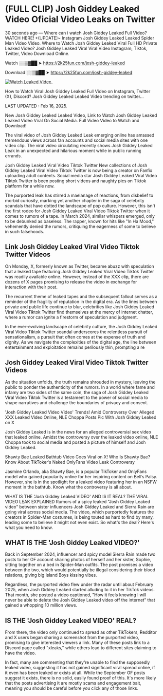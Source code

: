 # (FULL CLIP) Josh Giddey Leaked Video Oficial Video Leaks on Twitter

30 seconds ago — Where can i watch Josh Giddey Leaked Full Video? WATCH HERE! +(UPDATE)~ Instagram Josh Giddey Leaked Leaked Spider Man Video Video. Where to Watch Josh Giddey Leaked Viral Full HD Private Leaked Video? Josh Giddey Leaked Viral Viral Video Instagram, Tiktok, Twitter, Video Download Online.

Watch ░░▒▓██ ➤ https://2k25fun.com/josh-giddey-leaked

Download ░░▒▓██ ➤ https://2k25fun.com/josh-giddey-leaked

[![Watch Leaked Video.](https://miro.medium.com/v2/resize:fit:828/format:webp/1*cilzJN44JGOrTw9NJCrNHA.gif "Watch Leaked Video")](https://2k25fun.com/josh-giddey-leaked)

How to Watch Viral Josh Giddey Leaked Full Video on Instagram, Twitter (X), Discord? Josh Giddey Leaked Leaked Video trending on twitter...

LAST UPDATED : Feb 16, 2025.

New Josh Giddey Leaked Leaked Video, Link to Watch Josh Giddey Leaked Leaked Video Viral On Social Media. Full Video Video to Watch and Download!

The viral video of Josh Giddey Leaked Leak emerging online has amassed tremendous views across fan accounts and social media sites with one video clip. The viral video circulating recently shows Josh Giddey Leaked Leak in an unexpected and hilarious moment while in public running errands.

Josh Giddey Leaked Viral Video Tiktok Twitter New collections of Josh Giddey Leaked Viral Video Tiktok Twitter is now being a creator on Fanfix uploading adult contents. Social media star Josh Giddey Leaked Viral Video Tiktok Twitter is been posting short videos and naughty pics on Tiktok platform for a while now.

The purported leak has stirred a maelanage of reactions, from disbelief to morbid curiosity, marking yet another chapter in the saga of celebrity scandals that have dotted the landscape of pop culture. However, this isn't the first rodeo for Josh Giddey Leaked Viral Video Tiktok Twitter when it comes to rumors of a tape. In March 2024, similar whispers emerged, only to be debunked as baseless. The rapper, known for hits like "In Ha Mood," vehemently denied the rumors, critiquing the eagerness of some to believe in such falsehoods.

## Link Josh Giddey Leaked Viral Video Tiktok Twitter Videos

On Monday, X, formerly known as Twitter, became abuzz with speculation that a leaked tape featuring Josh Giddey Leaked Viral Video Tiktok Twitter was readily available online. However, instead of the XXX clip, there are dozens of X pages promising to release the video in exchange for interaction with their post.

The recurrent theme of leaked tapes and the subsequent fallout serves as a reminder of the fragility of reputation in the digital era. As the lines between private and public life continue to blur, celebrities like Josh Giddey Leaked Viral Video Tiktok Twitter find themselves at the mercy of internet chatter, where a rumor can ignite a firestorm of speculation and judgment.

In the ever-evolving landscape of celebrity culture, the Josh Giddey Leaked Viral Video Tiktok Twitter scandal underscores the relentless pursuit of sensationalism, a pursuit that often comes at the expense of truth and dignity. As we navigate the complexities of the digital age, the line between entertainment and exploitation remains perilously thin, prompting a re

##  Josh Giddey Leaked Viral Video Tiktok Twitter Videos

As the situation unfolds, the truth remains shrouded in mystery, leaving the public to ponder the authenticity of the rumors. In a world where fame and infamy are two sides of the same coin, the saga of Josh Giddey Leaked Viral Video Tiktok Twitter is a testament to the power of social media to shape narratives and challenge the boundaries of privacy and consent.

'Josh Giddey Leaked Video Video' Trends! Amid Controversy Over Alleged XXX Leaked Video Online, NLE Choppa Posts Pic With Josh Giddey Leaked on X

Josh Giddey Leaked is in the news for an alleged controversial sex video that leaked online. Amidst the controversy over the leaked video online, NLE Choppa took to social media and posted a picture of himself and Josh Giddey Leaked.

Shawty Bae Leaked Bathtub Video Goes Viral on X! Who Is Shawty Bae? Know About TikToker’s Naked OnlyFans Video Leak Controversy

Jasmine Orlando, aka Shawty Bae, is a popular TikToker and OnlyFans model who gained popularity online for her inspiring content on Bell’s Palsy. However, she is in the spotlight for a leaked video featuring her in an NSFW moment in the bathtub. Know what the controversy is all about.

WHAT IS THE 'Josh Giddey Leaked VIDEO' AND IS IT REAL? THE VIRAL VIDEO LEAK EXPLAINED Rumors of a spicy leaked "Josh Giddey Leaked video" between sister influencers Josh Giddey Leaked and Sierra Rain are going viral across social media. The video, which purportedly features the creators in Spider-Man costumes, is being touted as hard to find by many, leading some to believe it might not even exist. So what's the deal? Here's what you need to know.

## WHAT IS THE 'Josh Giddey Leaked VIDEO?'

Back in September 2024, influencer and spicy model Sierra Rain made two posts to her OF account sharing photos of herself and her sister, Sophie, sitting together on a bed in Spider-Man outfits. The post promises a video between the two, which would potentially be illegal considering their blood relations, giving big Island Boys kissing vibes.

Regardless, the purported video flew under the radar until about February 2025, when Josh Giddey Leaked started alluding to it in her TikTok videos. That month, she posted a video captioned, "How it feels knowing I will never be able to delete the Josh Giddey Leaked video off the internet" that gained a whopping 10 million views.

## IS THE 'Josh Giddey Leaked VIDEO' REAL?

From there, the video only continued to spread as other TikTokers, Redditor and X users began sharing a screenshot from the purported video, promising to give interested viewers a link. Many of these posts link to a Discord page called "xleaks," while others lead to different sites claiming to have the video.

In fact, many are commenting that they're unable to find the supposedly leaked video, suggesting it has not gained significant viral spread online, if it even has been leaked or exists at all. While the September OF posts suggest it exists, there is no solid, easily found proof of this. It's more likely that the posts advertising it are mostly scams and engagement bait, meaning you should be careful before you click any of those links.